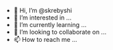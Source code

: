 - 👋 Hi, I’m @skrebyshi
- 👀 I’m interested in ...
- 🌱 I’m currently learning ...
- 💞️ I’m looking to collaborate on ...
- 📫 How to reach me ...

<!---
skrebyshi/skrebyshi is a ✨ special ✨ repository because its `README.md` (this file) appears on your GitHub profile.
You can click the Preview link to take a look at your changes.
--->
